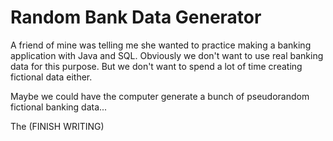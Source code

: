 # Random Bank Data Generator

A friend of mine was telling me she wanted to practice making a banking 
application with Java and SQL. Obviously we don't want to use real banking data 
for this purpose. But we don't want to spend a lot of time creating fictional 
data either.

Maybe we could have the computer generate a bunch of pseudorandom fictional 
banking data...

The (FINISH WRITING)
